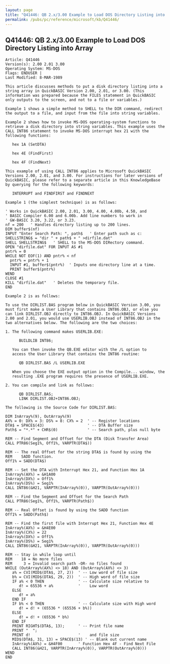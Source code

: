 ```yaml
---
layout: page
title: "Q41446: QB 2.x/3.00 Example to Load DOS Directory Listing into Array"
permalink: /pubs/pc/reference/microsoft/kb/Q41446/
---
```


## Q41446: QB 2.x/3.00 Example to Load DOS Directory Listing into Array

	Article: Q41446
	Version(s): 2.00 2.01 3.00
	Operating System: MS-DOS
	Flags: ENDUSER |
	Last Modified: 8-MAR-1989
	
	This article discusses methods to put a disk directory listing into a
	string array in QuickBASIC Version 2.00, 2.01, or 3.00. (This
	information was prepared because the FILES statement in QuickBASIC
	only outputs to the screen, and not to a file or variables.)
	
	Example 1 shows a simple method to SHELL to the DIR command, redirect
	the output to a file, and input from the file into string variables.
	
	Example 2 shows how to invoke MS-DOS operating-system functions to
	retrieve a disk directory into string variables. This example uses the
	CALL INT86 statement to invoke MS-DOS interrupt hex 21 with the
	following functions:
	
	   hex 1A (SetDTA)
	
	   hex 4E (FindFirst)
	
	   hex 4F (FindNext)
	
	This example of using CALL INT86 applies to Microsoft QuickBASIC
	Versions 2.00, 2.01, and 3.00. For instructions for later versions of
	QuickBASIC, please refer to a separate article in this KnowledgeBase
	by querying for the following keywords:
	
	   INTERRUPT and FINDFIRST and FINDNEXT
	
	Example 1 (the simplest technique) is as follows:
	
	' Works in QuickBASIC 2.00, 2.01, 3.00, 4.00, 4.00b, 4.50, and
	' BASIC Compiler 6.00 and 6.00b. Add line numbers to work in
	' GW-BASIC 3.20, 3.22, or 3.23.
	nf = 200   ' Handles directory listing up to 200 lines.
	DIM buffer$(nf)
	INPUT "Enter Search Path: ", path$   ' Enter path such as c:
	SHELLSTRING$ = "dir " + path$ + " >dirfile.dat"
	SHELL SHELLSTRING$   ' SHELL to the MS-DOS DIRectory command.
	OPEN "dirfile.dat" FOR INPUT AS #1
	pntr% = 0
	WHILE NOT EOF(1) AND pntr% < nf
	  pntr% = pntr% + 1
	  INPUT #1, buffer$(pntr%)  ' Inputs one directory line at a time.
	  PRINT buffer$(pntr%)
	WEND
	CLOSE #1
	KILL "dirfile.dat"   ' Deletes the temporary file.
	END
	
	Example 2 is as follows:
	
	To use the DIRLIST.BAS program below in QuickBASIC Version 3.00, you
	must first make a User Library that contains INT86.OBJ, or else you
	can link DIRLIST.OBJ directly to INT86.OBJ. In QuickBASIC Versions
	2.00 and 2.01, you would use USERLIB.OBJ instead of INT86.OBJ in the
	two alternatives below. The following are the two choices:
	
	1. The following command makes USERLIB.EXE:
	
	      BUILDLIB INT86;
	
	   You can then invoke the QB.EXE editor with the /L option to
	   access the User Library that contains the INT86 routine:
	
	      QB DIRLIST.BAS /L USERLIB.EXE
	
	   When you choose the EXE output option in the Compile... window, the
	   resulting .EXE program requires the presence of USERLIB.EXE.
	
	2. You can compile and link as follows:
	
	      QB DIRLIST.BAS;
	      LINK DIRLIST.OBJ+INT86.OBJ;
	
	The following is the Source Code for DIRLIST.BAS:
	
	DIM InArray%(9), OutArray%(9)
	AX% = 0: DX% = 3: DS% = 8: CX% = 2  ' -- Register locations
	DTA$ = SPACE$(43)                   ' -- DTA Buffer size
	Path$ = "*.*" + CHR$(0)             ' -- Search path, plus null byte
	
	REM -- Find Segment and Offset for the DTA (Disk Transfer Area)
	CALL PTR86(Seg1%, Off1%, VARPTR(DTA$))
	
	REM -- The real Offset for the string DTA$ is found by using the
	REM    SADD function.
	Off1% = SADD(DTA$)
	
	REM -- Set the DTA with Interrupt Hex 21, and Function Hex 1A
	InArray%(AX%) = &H1A00
	InArray%(DX%) = Off1%
	InArray%(DS%) = Seg1%
	CALL INT86(&H21, VARPTR(InArray%(0)), VARPTR(OutArray%(0)))
	
	REM -- Find the Segment and Offset for the Search Path
	CALL PTR86(Seg1%, Off1%, VARPTR(Path$))
	
	REM -- Real Offset is found by using the SADD function
	Off1% = SADD(Path$)
	
	REM -- Find the first file with Interrupt Hex 21, Function Hex 4E
	InArray%(AX%) = &H4E00
	InArray%(CX%) = 22
	InArray%(DX%) = Off1%
	InArray%(DS%) = Seg1%
	CALL INT86(&H21, VARPTR(InArray%(0)), VARPTR(OutArray%(0)))
	
	REM -- Stay in while loop until
	REM    18 = No more files
	REM     3 = Invalid search path -OR- no files found
	WHILE (OutArray%(AX%) <> 18) AND (OutArray%(AX%) <> 3)
	   a% = CVI(MID$(DTA$, 27, 2))  ' -- Low word of file size
	   b% = CVI(MID$(DTA$, 29, 2))  ' -- High word of file size
	   IF a% < 0 THEN               ' -- Calculate size relative to
	      d! = 65536 + a%           '    Low word
	   ELSE
	      d! = a%
	   END IF
	   IF b% < 0 THEN               ' -- Calculate size with High word
	      d! = d! + (65536 * (65536 + b%))
	   ELSE
	      d! = d! + (65536 * b%)
	   END IF
	   PRINT RIGHT$(DTA$, 13);      ' -- Print file name
	   PRINT "  ";
	   PRINT d!                     '    and file size
	   MID$(DTA$, 31, 13) = SPACE$(13) ' -- Blank out current name
	   InArray%(AX%) = &H4F00       ' Function Hex 4F - Find Next File
	   CALL INT86(&H21, VARPTR(InArray%(0)), VARPTR(OutArray%(0)))
	WEND
	END
